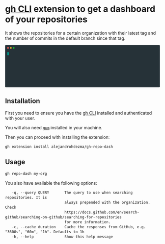 # [gh CLI](https://cli.github.com) extension to get a dashboard of your repositories

It shows the repositories for a certain organization with their latest tag and the number of commits in the default branch since that tag.

![](example.svg)

## Installation

First you need to ensure you have the [gh CLI](https://cli.github.com) installed and authenticated with your user.

You will also need [`gum`](https://github.com/charmbracelet/gum/blob/main/README.md#installation) installed in your machine.

Then you can proceed with installing the extension:

```bash
gh extension install alejandrohdezma/gh-repo-dash
```

## Usage

```bash
gh repo-dash my-org
```

You also have available the following options:

```
   -q, --query QUERY       The query to use when searching repositories. It is 
                           always prepended with the organization. Check
                           https://docs.github.com/en/search-github/searching-on-github/searching-for-repositories
                           for more information.
   -c, --cache duration    Cache the responses from GitHub, e.g. "3600s", "60m", "1h". Defaults to 1h
   -h, --help              Show this help message
```